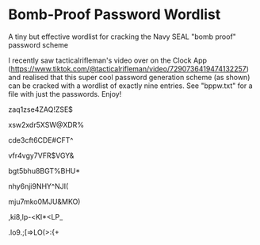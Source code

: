 # Bomb-Proof Password Wordlist
A tiny but effective wordlist for cracking the Navy SEAL "bomb proof" password scheme

I recently saw tacticalrifleman's video over on the Clock App (https://www.tiktok.com/@tacticalrifleman/video/7290736419474132257) and realised that this super cool password generation scheme (as shown) can be cracked with a wordlist of exactly nine entries. See "bppw.txt" for a file with just the passwords. Enjoy!

zaq1zse4ZAQ!ZSE$

xsw2xdr5XSW@XDR%

cde3cft6CDE#CFT^

vfr4vgy7VFR$VGY&

bgt5bhu8BGT%BHU*

nhy6nji9NHY^NJI(

mju7mko0MJU&MKO)

,ki8,lp-<KI*<LP_

.lo9.;[=>LO(>:{+

